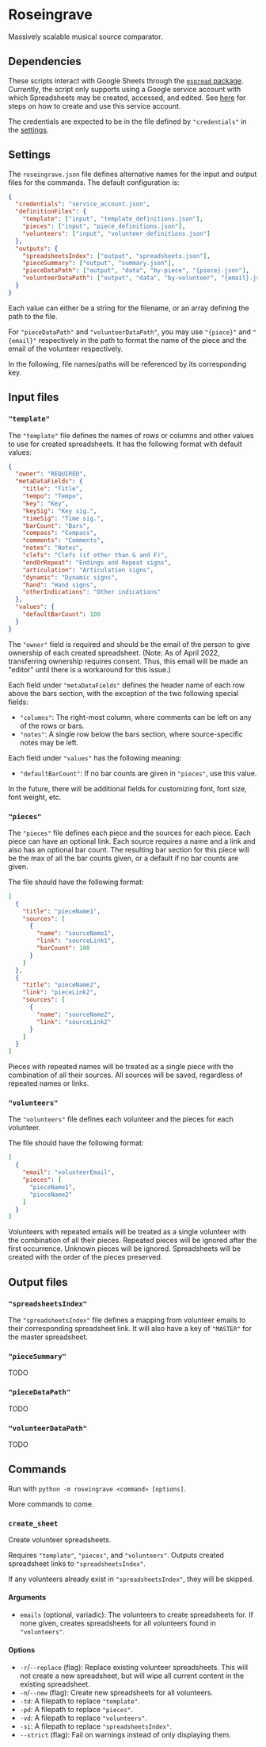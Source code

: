 # Roseingrave

Massively scalable musical source comparator.

## Dependencies

These scripts interact with Google Sheets through the
[`gspread` package](https://docs.gspread.org/en/latest/).
Currently, the script only supports using a Google service account with which
Spreadsheets may be created, accessed, and edited. See
[here](https://docs.gspread.org/en/latest/oauth2.html#for-bots-using-service-account)
for steps on how to create and use this service account.

The credentials are expected to be in the file defined by `"credentials"` in the
[settings](#settings).

## Settings

The `roseingrave.json` file defines alternative names for the input and output
files for the commands. The default configuration is:

```json
{
  "credentials": "service_account.json",
  "definitionFiles": {
    "template": ["input", "template_definitions.json"],
    "pieces": ["input", "piece_definitions.json"],
    "volunteers": ["input", "volunteer_definitions.json"]
  },
  "outputs": {
    "spreadsheetsIndex": ["output", "spreadsheets.json"],
    "pieceSummary": ["output", "summary.json"],
    "pieceDataPath": ["output", "data", "by-piece", "{piece}.json"],
    "volunteerDataPath": ["output", "data", "by-volunteer", "{email}.json"]
  }
}
```

Each value can either be a string for the filename, or an array defining the
path to the file.

For `"pieceDataPath"` and `"volunteerDataPath"`, you may use `"{piece}"` and
`"{email}"` respectively in the path to format the name of the piece and the
email of the volunteer respectively.

In the following, file names/paths will be referenced by its corresponding key.

## Input files

### `"template"`

The `"template"` file defines the names of rows or columns and other values to
use for created spreadsheets. It has the following format with default values:

```json
{
  "owner": "REQUIRED",
  "metaDataFields": {
    "title": "Title",
    "tempo": "Tempo",
    "key": "Key",
    "keySig": "Key sig.",
    "timeSig": "Time sig.",
    "barCount": "Bars",
    "compass": "Compass",
    "comments": "Comments",
    "notes": "Notes",
    "clefs": "Clefs (if other than G and F)",
    "endOrRepeat": "Endings and Repeat signs",
    "articulation": "Articulation signs",
    "dynamic": "Dynamic signs",
    "hand": "Hand signs",
    "otherIndications": "Other indications"
  },
  "values": {
    "defaultBarCount": 100
  }
}
```

The `"owner"` field is required and should be the email of the person to give
ownership of each created spreadsheet. (Note: As of April 2022, transferring
ownership requires consent. Thus, this email will be made an "editor" until
there is a workaround for this issue.)

Each field under `"metaDataFields"` defines the header name of each row above
the bars section, with the exception of the two following special fields:

- `"columns"`: The right-most column, where comments can be left on any of the
  rows or bars.
- `"notes"`: A single row below the bars section, where source-specific notes
  may be left.

Each field under `"values"` has the following meaning:

- `"defaultBarCount"`: If no bar counts are given in `"pieces"`, use this value.

In the future, there will be additional fields for customizing font, font size,
font weight, etc.

### `"pieces"`

The `"pieces"` file defines each piece and the sources for each piece. Each
piece can have an optional link. Each source requires a name and a link and also
has an optional bar count. The resulting bar section for this piece will be the
max of all the bar counts given, or a default if no bar counts are given.

The file should have the following format:

```json
[
  {
    "title": "pieceName1",
    "sources": [
      {
        "name": "sourceName1",
        "link": "sourceLink1",
        "barCount": 100
      }
    ]
  },
  {
    "title": "pieceName2",
    "link": "pieceLink2",
    "sources": [
      {
        "name": "sourceName2",
        "link": "sourceLink2"
      }
    ]
  }
]
```

Pieces with repeated names will be treated as a single piece with the
combination of all their sources. All sources will be saved, regardless of
repeated names or links.

### `"volunteers"`

The `"volunteers"` file defines each volunteer and the pieces for each
volunteer.

The file should have the following format:

<!-- prettier-ignore -->
```json
[
  {
    "email": "volunteerEmail",
    "pieces": [
      "pieceName1",
      "pieceName2"
    ]
  }
]
```

Volunteers with repeated emails will be treated as a single volunteer with the
combination of all their pieces. Repeated pieces will be ignored after the first
occurrence. Unknown pieces will be ignored. Spreadsheets will be created with
the order of the pieces preserved.

## Output files

### `"spreadsheetsIndex"`

The `"spreadsheetsIndex"` file defines a mapping from volunteer emails to their
corresponding spreadsheet link. It will also have a key of `"MASTER"` for the
master spreadsheet.

### `"pieceSummary"`

TODO

### `"pieceDataPath"`

TODO

### `"volunteerDataPath"`

TODO

## Commands

Run with `python -m roseingrave <command> [options]`.

More commands to come.

### `create_sheet`

Create volunteer spreadsheets.

Requires `"template"`, `"pieces"`, and `"volunteers"`. Outputs created
spreadsheet links to `"spreadsheetsIndex"`.

If any volunteers already exist in `"spreadsheetsIndex"`, they will be skipped.

#### Arguments

- `emails` (optional, variadic): The volunteers to create spreadsheets for.
  If none given, creates spreadsheets for all volunteers found in
  `"volunteers"`.

#### Options

- `-r`/`--replace` (flag): Replace existing volunteer spreadsheets.
  This will not create a new spreadsheet, but will wipe all current content in
  the existing spreadsheet.
- `-n`/`--new` (flag): Create new spreadsheets for all volunteers.
- `-td`: A filepath to replace `"template"`.
- `-pd`: A filepath to replace `"pieces"`.
- `-vd`: A filepath to replace `"volunteers"`.
- `-si`: A filepath to replace `"spreadsheetsIndex"`.
- `--strict` (flag): Fail on warnings instead of only displaying them.

<!-- TODO: below -->

<!--
### `volunteer_summary [EMAIL]`

- creates a volunteer JSON data file for a given volunteer email
  - if no email provided, creates JSONs for all volunteers
- requires `spreadsheets.json` to find the spreadsheet link
  - error if not found
  - maybe use a flag to override the name, like `-s spreadsheets.json`
- outputs `data/by-volunteers/<email>.json`
  - use `data/by-volunteers` as a default output folder and use `-o other_folder` as a way to override
  - see Pathlib to make paths: https://stackoverflow.com/a/50110841/408734

### `piece_summary [PIECE]`

- creates a piece JSON file for a given piece
  - if no piece provided, creates JSONs for all pieces found​
- reads the existing files in the `data/by-pieces/` subdirectory and compiles info from them
  - for accurate summary, run `volunteer_summary` first
  - how to specify if the path name has been changed?
  - does adding options to rename the paths make things too complicated? it's just inelegant to hard-code everything IMHO? thoughts?
- outputs `data/by-pieces/<piece>.json`
  - same remark as for `volunteer_summary` re: output folder flag

### `compile_pieces`

- compiles all piece JSON files into a single file for importing to the master spreadsheet
- reads the existing files in the `data/by-pieces/` subdirectory
  - for accurate summary, run `piece_summary` first
- outputs `summary.json`
  - the format for this file will be a little different from `<piece>.json`, for ease of importing/exporting from the master spreadsheet
  - for example, will include a "summary" field (defaults to `""`) for each source

### `import_master`

- updates the master spreadsheet, or creates it if it doesn't exist in `spreadsheets.json`
- requires `summary.json` and `template_definition.json`
  - for accurate sheet, run `compile_pieces` first
  - this could be issued as a warning with loguru to inform the user
- if created the sheet, updates `spreadsheets.json` with a "MASTER" key and the link

### `export_master`

- exports the master spreadsheet to a JSON file
- requires `spreadsheets.json` (for the spreadsheet link)
  - or `-s other_spreadsheets.json`? is this too bulky?
- outputs/replaces `summary.json` (same as `compile_pieces`)
-->
